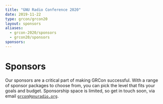 ```yaml
---
title: "GNU Radio Conference 2020"
date: 2019-11-22 
type: grcon/grcon20
layout: sponsors
aliases:
  - grcon-2020/sponsors
  - grcon20/sponsors
sponsors:
---
```


# Sponsors

Our sponsors are a critical part of making GRCon successful. With a range of
sponsor packages to choose from, you can pick the level that fits your goals
and budget. Sponsorship space is limited, so get in touch soon, via email
[`grcon@gnuradio.org`](mailto:grcon@gnuradio.org).
